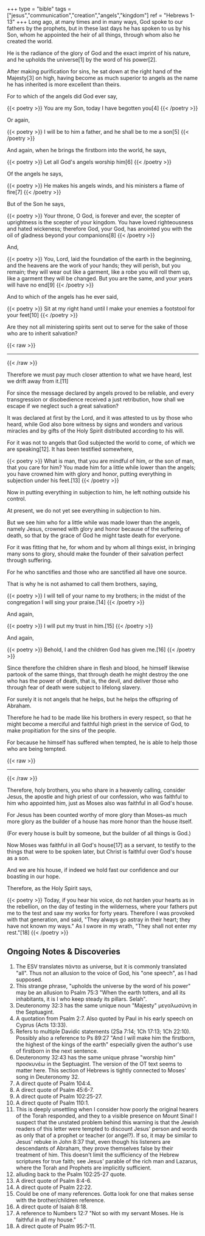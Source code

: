 +++
type = "bible"
tags = ["jesus","communication","creation","angels","kingdom"]
ref = "Hebrews 1-13"
+++
Long ago, at many times and in many ways, God spoke to our fathers by the prophets, but in these last days he has spoken to us by his Son, whom he appointed the heir of all things, through whom also he created the world.

He is the radiance of the glory of God and the exact imprint of his nature, and he upholds the universe[1] by the word of his power[2].

After making purification for sins, he sat down at the right hand of the Majesty[3] on high, having become as much superior to angels as the name he has inherited is more excellent than theirs.

For to which of the angels did God ever say,

{{< poetry >}}
You are my Son,
today I have begotten you[4]
{{< /poetry >}}

Or again,

{{< poetry >}}
I will be to him a father,
and he shall be to me a son[5]
{{< /poetry >}}

And again, when he brings the firstborn into the world, he says,

{{< poetry >}}
Let all God's angels worship him[6]
{{< /poetry >}}

Of the angels he says,

{{< poetry >}}
He makes his angels winds,
and his ministers a flame of fire[7]
{{< /poetry >}}

But of the Son he says,

{{< poetry >}}
Your throne, O God, is forever and ever,
the scepter of uprightness is the scepter of your kingdom.
You have loved righteousness and hated wickeness;
therefore God, your God, has anointed you
with the oil of gladness beyond your companions[8]
{{< /poetry >}}

And,

{{< poetry >}}
You, Lord, laid the foundation of the earth in the beginning,
and the heavens are the work of your hands;
they will perish, but you remain;
they will wear out like a garment,
like a robe you will roll them up,
like a garment they will be changed.
But you are the same,
and your years will have no end[9]
{{< /poetry >}}

And to which of the angels has he ever said,

{{< poetry >}}
Sit at my right hand until I make your enemies a footstool for your feet[10]
{{< /poetry >}}

Are they not all ministering spirits sent out to serve for the sake of those who are to inherit salvation?

{{< raw >}}
<hr />
{{< /raw >}}

Therefore we must pay much closer attention to what we have heard, lest we drift away from it.[11]

For since the message declared by angels proved to be reliable, and every transgression or disobedience received a just retribution, how shall we escape if we neglect such a great salvation?

It was declared at first by the Lord, and it was attested to us by those who heard, while God also bore witness by signs and wonders and various miracles and by gifts of the Holy Spirit distributed according to his will.

For it was not to angels that God subjected the world to come, of which we are speaking[12]. It has been testified somewhere,

{{< poetry >}}
What is man, that you are mindful of him,
or the son of man, that you care for him?
You made him for a little while lower than the angels;
you have crowned him with glory and honor,
putting everything in subjection under his feet.[13]
{{< /poetry >}}

Now in putting everything in subjection to him, he left nothing outside his control.

At present, we do not yet see everything in subjection to him.

But we see him who for a little while was made lower than the angels, namely Jesus, crowned with glory and honor because of the suffering of death, so that by the grace of God he might taste death for everyone.

For it was fitting that he, for whom and by whom all things exist, in bringing many sons to glory, should make the founder of their salvation perfect through suffering.

For he who sanctifies and those who are sanctified all have one source.

That is why he is not ashamed to call them brothers, saying,

{{< poetry >}}
I will tell of your name to my brothers;
in the midst of the congregation I will sing your praise.[14]
{{< /poetry >}}

And again,

{{< poetry >}}
I will put my trust in him.[15]
{{< /poetry >}}

And again,

{{< poetry >}}
Behold, I and the children God has given me.[16]
{{< /poetry >}}

Since therefore the children share in flesh and blood, he himself likewise partook of the same things, that through death he might destroy the one who has the power of death, that is, the devil, and deliver those who through fear of death were subject to lifelong slavery.

For surely it is not angels that he helps, but he helps the offspring of Abraham.

Therefore he had to be made like his brothers in every respect, so that he might become a merciful and faithful high priest in the service of God, to make propitiation for the sins of the people.

For because he himself has suffered when tempted, he is able to help those who are being tempted.

{{< raw >}}
<hr />
{{< /raw >}}

Therefore, holy brothers, you who share in a heavenly calling, consider Jesus, the apostle and high priest of our confession, who was faithful to him who appointed him, just as Moses also was faithful in all God's house.

For Jesus has been counted worthy of more glory than Moses–as much more glory as the builder of a house has more honor than the house itself.

(For every house is built by someone, but the builder of all things is God.)

Now Moses was faithful in all God's house[17] as a servant, to testify to the things that were to be spoken later, but Christ is faithful over God's house as a son.

And we are his house, if indeed we hold fast our confidence and our boasting in our hope.

Therefore, as the Holy Spirit says,

{{< poetry >}}
Today, if you hear his voice,
do not harden your hearts as in the rebellion,
on the day of testing in the wilderness,
where your fathers put me to the test
and saw my works for forty years.
Therefore I was provoked with that generation,
and said, "They always go astray in their heart;
they have not known my ways."
As I swore in my wrath,
"They shall not enter my rest."[18]
{{< /poetry >}}

## Ongoing Notes & Discoveries

1. The ESV translates πάντα as universe, but it is commonly translated "all". Thus not an allusion to the voice of God, his "one speech", as I had supposed.
2. This strange phrase, "upholds the universe by the word of his power" may be an allusion to Psalm 75:3 "When the earth totters, and all its inhabitants, it is I who keep steady its pillars. Selah".
3. Deuteronomy 32:3 has the same unique noun "Majesty" μεγαλωσύνη in the Septuagint.
4. A quotation from Psalm 2:7. Also quoted by Paul in his early speech on Cyprus (Acts 13:33).
5. Refers to multiple Davidic statements (2Sa 7:14; 1Ch 17:13; 1Ch 22:10). Possibly also a reference to Ps 89:27 "And I will make him the firstborn,
the highest of the kings of the earth" especially given the author's use of firstborn in the next sentence.
6. Deuteronomy 32:43 has the same unique phrase "worship him" προσκυνέω in the Septuagint. The version of the OT text seems to matter here. This section of Hebrews is tightly connected to Moses' song in Deuteronomy 32.
7. A direct quote of Psalm 104:4.
8. A direct quote of Psalm 45:6-7.
9. A direct quote of Psalm 102:25-27.
10. A direct quote of Psalm 110:1.
11. This is deeply unsettling when I consider how poorly the original hearers of the Torah responded, and they to a visible presence on Mount Sinai! I suspect that the unstated problem behind this warning is that the Jewish readers of this letter were tempted to discount Jesus' person and words as only that of a prophet or teacher (or angel?). If so, it may be similar to Jesus' rebuke in John 8:37 that, even though his listeners are descendants of Abraham, they prove themselves false by their treatment of him. This doesn't limit the sufficiency of the Hebrew scriptures for true faith; see Jesus' parable of the rich man and Lazarus, where the Torah and Prophets are implicitly sufficient.
12. alluding back to the Psalm 102:25-27 quote.
13. A direct quote of Psalm 8:4-6.
14. A direct quote of Psalm 22:22.
15. Could be one of many references. Gotta look for one that makes sense with the brother/children reference.
16. A direct quote of Isaiah 8:18.
17. A reference to Numbers 12:7 "Not so with my servant Moses. He is faithful in all my house."
18. A direct quote of Psalm 95:7-11.

